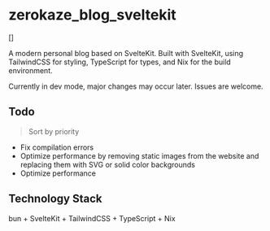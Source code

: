 # zerokaze_blog_sveltekit

[]

A modern personal blog based on SvelteKit. Built with SvelteKit, using TailwindCSS for styling, TypeScript for types, and Nix for the build environment.

Currently in dev mode, major changes may occur later. Issues are welcome.

## Todo

>Sort by priority

* Fix compilation errors
* Optimize performance by removing static images from the website and replacing them with SVG or solid color backgrounds
* Optimize performance

## Technology Stack

bun + SvelteKit + TailwindCSS + TypeScript + Nix